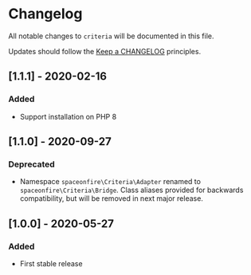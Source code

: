 # Changelog

All notable changes to `criteria` will be documented in this file.

Updates should follow the [Keep a CHANGELOG](http://keepachangelog.com/) principles.

<!--
## [X.Y.Z] - YYYY-MM-DD
### Added
- Nothing

### Deprecated
- Nothing

### Fixed
- Nothing

### Removed
- Nothing

### Security
- Nothing
-->

## [1.1.1] - 2020-02-16

### Added

- Support installation on PHP 8

## [1.1.0] - 2020-09-27

### Deprecated

- Namespace `spaceonfire\Criteria\Adapter` renamed to `spaceonfire\Criteria\Bridge`. Class aliases provided for
  backwards compatibility, but will be removed in next major release.

## [1.0.0] - 2020-05-27

### Added

- First stable release
